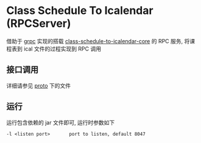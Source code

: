 # Class Schedule To Icalendar (RPCServer)

借助于 [grpc](https://grpc.io) 实现的搭载 [class-schedule-to-icalendar-core](https://github.com/leafee98/class-schedule-to-icalendar-core) 的 RPC 服务, 将课程表到 ical 文件的过程实现到 RPC 调用

## 接口调用

详细请参见 [proto](/src/main/proto) 下的文件

## 运行

运行包含依赖的 jar 文件即可, 运行时参数如下

```
-l <listen port>       port to listen, default 8047
```
